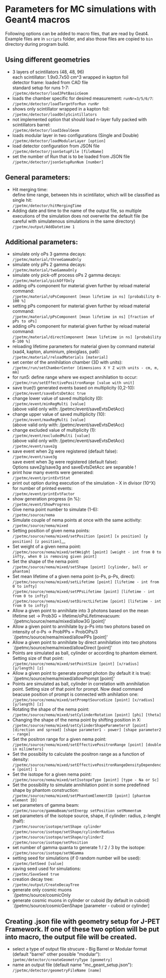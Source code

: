 # Parameters for MC simulations with Geant4 macros
Following options can be added to macro files, that are read by Geat4. Example files are in `scripts` folder, and also those files are copied to `bin` directory during program build.  

## Using different geometries
* 3 layers of scintillators (48, 48, 96)  
  each scintillator: 1.9x0.7x50 cm^3 wrapped in kapton foil  
  detector frame: loaded from CAD file  
  standard setup for runs 1-7:  
 `/jpetmc/detector/loadJPetBasicGeom`  
* loads the chamber specific for desired measurement: `runNr=3/5/6/7`:  
 `/jpetmc/detector/loadTargetForRun runNr`  
* shows only scintillator wrapped in a kapton foil:  
 `/jpetmc/detector/loadOnlyScintillators`  
* not implemented option that should load n-layer fully packed with
  scintillators barrel:  
 `/jpetmc/detector/loadIdealGeom`  
* loads modular layer in two configurations (Single and Double)
 `/jpetmc/detector/loadModularLayer [option]`  
* load detector configuration from JSON file
 `/jpetmc/detector/jsonSetupFile [fileName]`
* set the number of Run that is to be loaded from JSON file
 `/jpetmc/detector/jsonSetupRunNum [number]`

## General parameters:  
* Hit merging time:  
  define time range, between hits in scintillator, which will be classified as single hit:  
 `/jpetmc/detector/hitMergingTime`  
* Adding date and time to the name of the output file, so multiple executions of the simulation
  does not overwrite the default file (be careful with simulatenous simulations in the same directory)  
 `/jpetmc/output/AddDatetime 1`  

## Additional parameters:
* simulate only oPs 3 gamma decays:  
 `/jpetmc/material/threeGammaOnly`  
* simulate only pPs 2 gamma decays:  
 `/jpetmc/material/twoGammaOnly`  
* simulate only pick-off process oPs 2 gamma decays:  
 `/jpetmc/material/pickOffOnly`  
* adding oPs component for material given further by reload material command:  
 `/jpetmc/material/oPsComponent [mean lifetime in ns] [probability 0-100 %]`  
* setting pPs component for material given further by reload material command:  
 `/jpetmc/material/pPsComponent [mean lifetime in ns] [fraction of pPs to oPs]`  
* adding oPs component for material given further by reload material command:  
 `/jpetmc/material/directComponent [mean lifetime in ns] [probability 0-100 %]`  
* reloading lifetime parameters for material given by command material (xad4, kapton, aluminium, plexiglass, pa6):  
 `/jpetmc/material/reloadMaterials [material]`  
* set center of the annihilation chamber (3D with units):  
 `/jpetmc/run/setChamberCenter [dimensions X Y Z with units - cm, m, mm]`  
* for run5: define range where we expect annihilation to occur:   
 `/jpetmc/run/setEffectivePositronRange [value with unit]`  
* save true(!) generated events based on multiplicity (0,2-10):  
 `/jpetmc/event/saveEvtsDetAcc true`  
* change lower value of saved multiplicity (0):  
 `/jpetmc/event/minRegMulti [value]`  
  (above valid only with: /jpetmc/event/saveEvtsDetAcc)  
* change upper value of saved multiplicity (10):  
 `/jpetmc/event/maxRegMulti [value]`  
  (above valid only with: /jpetmc/event/saveEvtsDetAcc)  
* change excluded value of multiplicity (1):  
 `/jpetmc/event/excludedMulti [value]`  
  (above valid only with: /jpetmc/event/saveEvtsDetAcc)  
 `/jpetmc/event/save2g`  
* save event when 2g were registered (default false):  
 `/jpetmc/event/save3g`  
  save event when 3g were registered (default false):  
  Options save2g/save3g  and saveEvtsDetAcc are separable !
* print how many events were generated:  
 `/jpetmc/event/printEvtStat`  
* print out option during execution of the simulation - X in divisor (10^X) for number of printed events:  
 `/jpetmc/event/printEvtFactor`  
* show generation progress (in %):  
 `/jpetmc/event/ShowProgress`  
* Give nema point number to simulate (1-6):  
 `/jpetmc/source/nema`  
* Simulate couple of nema points at once with the same acitivity:  
 `/jpetmc/source/nema/mixed`  
* Setting position of given nema points:  
 `/jpetmc/source/nema/mixed/setPosition [point] [x position] [y position] [z position]`__
* Set weight of a given nema point:  
 `/jpetmc/source/nema/mixed/setWeight [point] [weight - int from 0 to infty, when 0 is removing given point]`  
* Set the shape of the nema point:  
 `/jpetmc/source/nema/mixed/setShape [point] [cylinder, ball or phantom]`  
* Set mean lifetime of a given nema point (o-Ps, p-Ps, direct):  
 `/jpetmc/source/nema/mixed/setLifetime [point] [lifetime - int from 0 to infty]`  
 `/jpetmc/source/nema/mixed/setPPsLifetime [point] [lifetime - int from 0 to infty]`  
 `/jpetmc/source/nema/mixed/setDirectLifetime [point] [lifetime - int from 0 to infty]`  
* Allow a given point to annihilate into 3 photons based on the mean lifetime set -> Prob3G = lifetime/oPsLifetimevacuum:  
 `/jpetmc/source/nema/mixed/allow3G [point]'  
* Allow a given point to annihilate by p-Ps into two photons based on intensity of o-Ps -> ProbPPs = ProbOPs/3  
 `/jpetmc/source/nema/mixed/allowPPs [point]'  
* Allow a given point to annihilate by direct annihilation into two photons  
 `/jpetmc/source/nema/mixed/allowDirect [point]'  
* Points are simulated as ball, cylinder or according to phantom element. Setting size of that point:  
 `/jpetmc/source/nema/mixed/setPointSize [point] [x/radius] [y/length] [z]`  
* Allow a given point to generate prompt photon (by default it is true):  
 `/jpetmc/source/nema/mixed/allowPrompt [point]'  
* Points are simulated as ball, cylinder in correlation with annihilation point. Setting size of that point for prompt. Now dead command beacuse position of prompt is connected with anihilation one:  
 `/jpetmc/source/nema/mixed/setPromptSourceSize [point] [x/radius] [y/length] [z]`  
* Rotating the shape of the nema point:  
 `/jpetmc/source/nema/mixed/setCylinderRotation [point] [phi] [theta]`  
* Changing the shape of the nema point by shifting position in X:  
 `/jpetmc/source/nema/mixed/setCylinderShapeParametersY [point] [direction and spread] [shape parameter1 - power] [shape parameter2 - range]`  
* Set the positron range for a given nema point:  
 `/jpetmc/source/nema/mixed/setEffectivePositronRange [point] [double in milimeters]`  
* Set the possiblity to calculate the positron range as a function of density:  
 `/jpetmc/source/nema/mixed/setEffectivePositronRangeDensityDependence [point] 1`  
* Set the isotope for a given nema point:  
 `/jpetmc/source/nema/mixed/setIsotopeType [point] [type - Na or Sc]`  
* Set the possibility to simulate annihilation point in some predefined shape by phantom construction:  
 `/jpetmc/source/nema/mixed/setPhantomElementID [point] [phantom element ID]`  
* set parameters of gamma beam:  
 `/jpetmc/source/gammaBeam/setEnergy setPosition setMomentum`  
* set parameters of the isotope source, shape, if cylinder: radius, z-lenght (half):  
 `/jpetmc/source/isotope/setShape cylinder`  
 `/jpetmc/source/isotope/setShape/cylinderRadius`  
 `/jpetmc/source/isotope/setShape/cylinderZ`  
 `/jpetmc/source/isotope/setPosition`  
* set number of gamma quanta to generate 1 / 2 / 3 by the isotope:  
 `/jpetmc/source/isotope/setNGamma`  
* setting seed for simulations (if 0 random number will be used):  
 `/jpetmc/SetSeed [value]`  
* saving seed used for simulations:  
 `/jpetmc/SaveSeed true`  
* creation decay tree:  
 `/jpetmc/output/CreateDecayTree`  
* generate only cosmic muons  
 `/jpetmc/source/cosmicOnly
* generate cosmic muons in cylinder or cuboid (by default in cuboid)  
 `/jpetmc/source/cosmicGenShape [parameter - cuboid or cylinder]

## Creating .json file with geometry setup for J-PET Framework. If one of these two option will be put into macro, the output file will be created.
* select a type of output file strucure - Big Barrel or Modular format (default "barrel" other possible "modular"):  
 `jpetmc/detector/createGeometryType [geometry]`
* name an output file (default name "mc_geant_setup.json"):  
 `/jpetmc/detector/geometryFileName [name]`  
